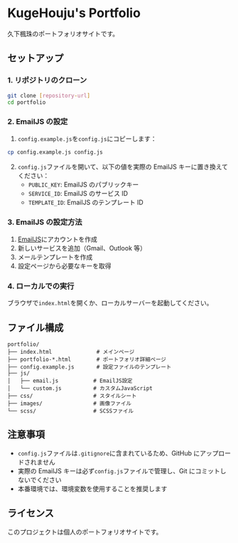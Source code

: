 # KugeHouju's Portfolio

久下楓珠のポートフォリオサイトです。

## セットアップ

### 1. リポジトリのクローン

```bash
git clone [repository-url]
cd portfolio
```

### 2. EmailJS の設定

1. `config.example.js`を`config.js`にコピーします：

```bash
cp config.example.js config.js
```

2. `config.js`ファイルを開いて、以下の値を実際の EmailJS キーに置き換えてください：
   - `PUBLIC_KEY`: EmailJS のパブリックキー
   - `SERVICE_ID`: EmailJS のサービス ID
   - `TEMPLATE_ID`: EmailJS のテンプレート ID

### 3. EmailJS の設定方法

1. [EmailJS](https://www.emailjs.com/)にアカウントを作成
2. 新しいサービスを追加（Gmail、Outlook 等）
3. メールテンプレートを作成
4. 設定ページから必要なキーを取得

### 4. ローカルでの実行

ブラウザで`index.html`を開くか、ローカルサーバーを起動してください。

## ファイル構成

```
portfolio/
├── index.html              # メインページ
├── portfolio-*.html        # ポートフォリオ詳細ページ
├── config.example.js       # 設定ファイルのテンプレート
├── js/
│   ├── email.js           # EmailJS設定
│   └── custom.js          # カスタムJavaScript
├── css/                   # スタイルシート
├── images/                # 画像ファイル
└── scss/                  # SCSSファイル
```

## 注意事項

- `config.js`ファイルは`.gitignore`に含まれているため、GitHub にアップロードされません
- 実際の EmailJS キーは必ず`config.js`ファイルで管理し、Git にコミットしないでください
- 本番環境では、環境変数を使用することを推奨します

## ライセンス

このプロジェクトは個人のポートフォリオサイトです。
